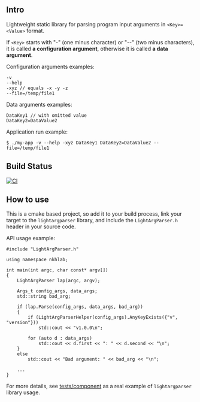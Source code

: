 ## Intro

Lightweight static library for parsing program input arguments in `<Key>=<Value>` format. 

If `<Key>` starts with "-" (one minus character) or "--" (two minus characters), it is called **a configuration argument**, otherwise it is called **a data argument**.

Configuration arguments examples:
```
-v
--help
-xyz // equals -x -y -z
--file=/temp/file1
```
Data arguments examples:
```
DataKey1 // with omitted value
DataKey2=DataValue2
```
Application run example:
```
$ ./my-app -v --help -xyz DataKey1 DataKey2=DataValue2 --file=/temp/file1
```
## Build Status
[![CI](https://github.com/nkh-lab/light-arg-parser/actions/workflows/ci.yml/badge.svg)](https://github.com/nkh-lab/light-arg-parser/actions/workflows/ci.yml)

## How to use
This is a cmake based project, so add it to your build process, link your target to the `lightargparser` library, and include the `LightArgParser.h` header in your source code.

API usage example:
```
#include "LightArgParser.h"

using namespace nkhlab;

int main(int argc, char const* argv[])
{
    LightArgParser lap(argc, argv);

    Args_t config_args, data_args;
    std::string bad_arg;

    if (lap.Parse(config_args, data_args, bad_arg))
    {
        if (LightArgParserHelper(config_args).AnyKeyExists({"v", "version"}))
            std::cout << "v1.0.0\n";

        for (auto d : data_args)
            std::cout << d.first << ": " << d.second << "\n";
    }
    else
        std::cout << "Bad argument: " << bad_arg << "\n";

    ...    
}
```
For more details, see [tests/component](tests/component) as a real example of `lightargparser` library usage.
